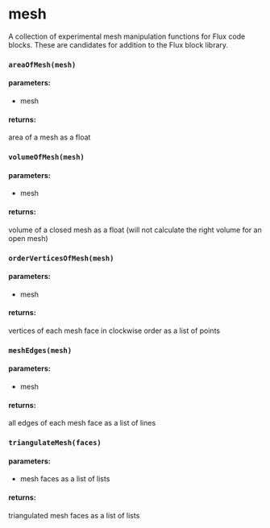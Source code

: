 # mesh
A collection of experimental mesh manipulation functions for Flux code blocks. These are candidates for addition to the Flux block library. 

### `areaOfMesh(mesh)`
#### parameters:
* mesh

#### returns:
area of a mesh as a float

### `volumeOfMesh(mesh)`
#### parameters:
* mesh

#### returns:
volume of a closed mesh as a float (will not calculate the right volume for an open mesh)

### `orderVerticesOfMesh(mesh)`
#### parameters:
* mesh

#### returns:
vertices of each mesh face in clockwise order as a list of points

### `meshEdges(mesh)`
#### parameters:
* mesh

#### returns:
all edges of each mesh face as a list of lines

### `triangulateMesh(faces)`
#### parameters:
* mesh faces as a list of lists

#### returns:
triangulated mesh faces as a list of lists
